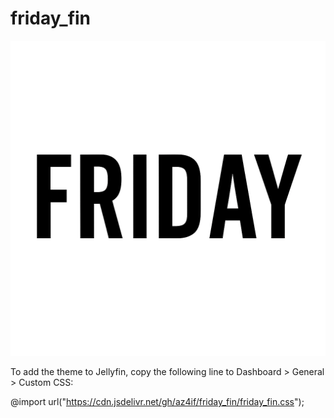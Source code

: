# friday_fin

![friday](friday.PNG)

To add the theme to Jellyfin, copy the following line to Dashboard > General > Custom CSS:

@import url("https://cdn.jsdelivr.net/gh/az4if/friday_fin/friday_fin.css");
